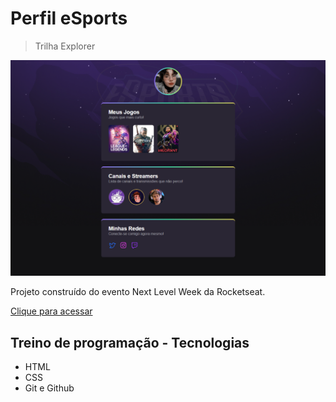 # Perfil eSports 

> Trilha Explorer

![previw](./.github/previw.png)

Projeto construído do evento Next Level Week da Rocketseat.

[Clique para acessar]([https://biank-s.github.io/nlw/](https://biank-s.github.io/Perfil-Esports/))

## Treino de programação - Tecnologias

- HTML
- CSS
- Git e Github 
